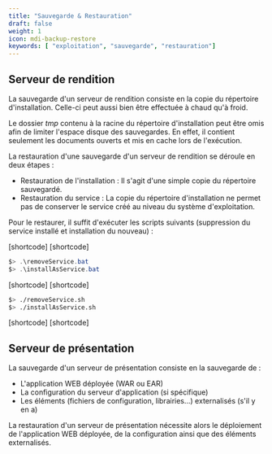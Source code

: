 ```yaml
---
title: "Sauvegarde & Restauration"
draft: false
weight: 1
icon: mdi-backup-restore
keywords: [ "exploitation", "sauvegarde", "restauration"]
---
```


## Serveur de rendition

La sauvegarde d'un serveur de rendition consiste en la copie du
répertoire d'installation. Celle-ci peut aussi bien être effectuée à
chaud qu'à froid.

Le dossier *tmp* contenu à la racine du répertoire d'installation peut
être omis afin de limiter l'espace disque des sauvegardes. En effet, il
contient seulement les documents ouverts et mis en cache lors de
l'exécution.

La restauration d'une sauvegarde d'un serveur de rendition se déroule en
deux étapes :

- Restauration de l'installation : Il s'agit d'une simple copie du
  répertoire sauvegardé.
- Restauration du service : La copie du répertoire d'installation ne
  permet pas de conserver le service créé au niveau du système
  d'exploitation.

Pour le restaurer, il suffit d'exécuter les scripts suivants (suppression du service installé et installation du nouveau) :

[shortcode]
[shortcode]

```powershell
$> .\removeService.bat
$> .\installAsService.bat
```

[shortcode]
[shortcode]

```bash
$> ./removeService.sh
$> ./installAsService.sh
```

[shortcode]
[shortcode]

## Serveur de présentation

La sauvegarde d'un serveur de présentation consiste en la sauvegarde de :

- L'application WEB déployée (WAR ou EAR)
- La configuration du serveur d'application (si spécifique)
- Les éléments (fichiers de configuration, librairies...) externalisés
  (s'il y en a)

La restauration d'un serveur de présentation nécessite alors le
déploiement de l'application WEB déployée, de la configuration ainsi
que des éléments externalisés.
